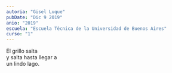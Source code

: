 ```yaml
---
autoria: "Gisel Luque"
pubDate: "Dic 9 2019"
anio: "2019"
escuela: "Escuela Técnica de la Universidad de Buenos Aires"
curso: "1"
---
```

El grillo salta\
y salta hasta llegar a\
un lindo lago.
